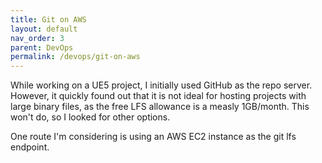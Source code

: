 ```yaml
---
title: Git on AWS
layout: default
nav_order: 3
parent: DevOps
permalink: /devops/git-on-aws
---
```


While working on a UE5 project, I initially used GitHub as the repo server. However, it quickly found out that it is not ideal for hosting projects with large binary files, as the free LFS allowance is a measly 1GB/month. This won't do, so I looked for other options.

One route I'm considering is using an AWS EC2 instance as the git lfs endpoint.

